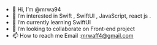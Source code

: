 - 👋 Hi, I’m @mrwa94
- 👀 I’m interested in Swift , SwiftUI , JavaScript, react js .
- 🌱 I’m currently learning  SwiftUI
- 💞️ I’m looking to collaborate on Front-end project
- 📫 How to reach me Email :mrwaff4@gmail.com

<!---
mrwa94/mrwa94 is a ✨ special ✨ repository because its `README.md` (this file) appears on your GitHub profile.
You can click the Preview link to take a look at your changes.
--->
